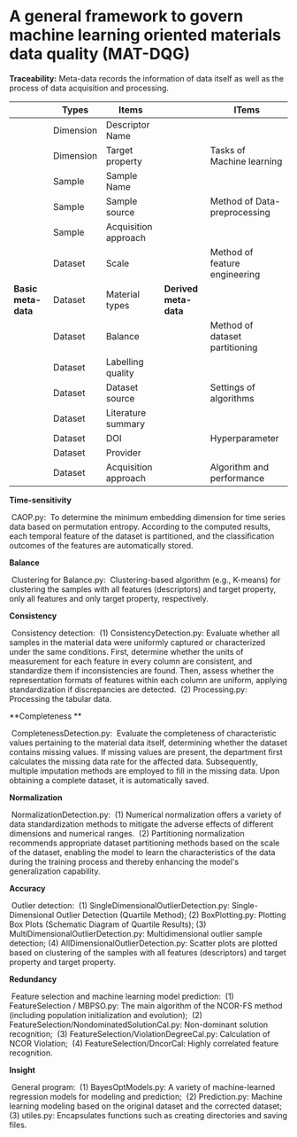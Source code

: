 # A general framework to govern machine learning oriented materials data quality (MAT-DQG)

**Traceability:** Meta-data records the information of  data itself as well as the process of data acquisition and processing.

|                     | Types     | Items                 |                       | ITems                          |
| ------------------- | --------- | --------------------- | --------------------- | ------------------------------ |
|                     | Dimension | Descriptor  Name      |                       |                                |
|                     | Dimension | Target property       |                       | Tasks of Machine learning      |
|                     | Sample    | Sample Name           |                       |                                |
|                     | Sample    | Sample  source        |                       | Method of Data-preprocessing   |
|                     | Sample    | Acquisition approach  |                       |                                |
|                     | Dataset   | Scale                 |                       | Method of feature engineering  |
| **Basic meta-data** | Dataset   | Material  types       | **Derived meta-data** |                                |
|                     | Dataset   | Balance               |                       | Method of dataset partitioning |
|                     | Dataset   | Labelling  quality    |                       |                                |
|                     | Dataset   | Dataset  source       |                       | Settings of algorithms         |
|                     | Dataset   | Literature  summary   |                       |                                |
|                     | Dataset   | DOI                   |                       | Hyperparameter                 |
|                     | Dataset   | Provider              |                       |                                |
|                     | Dataset   | Acquisition  approach |                       | Algorithm and performance      |

**Time-sensitivity**

​	CAOP.py:
​		To determine the minimum embedding dimension for time series data based on permutation entropy. According to the computed results, each temporal feature of the dataset is partitioned, and the classification outcomes of the features are automatically stored.

**Balance**

​	Clustering for Balance.py: 
​		Clustering-based algorithm (e.g., K-means) for clustering the samples with all features (descriptors) and target property, only all features and only target property, respectively.

**Consistency**

​	Consistency detection: 
​		(1) ConsistencyDetection.py: Evaluate whether all samples in the material data were uniformly captured or characterized under the same conditions. First, determine whether the units of measurement for each feature in every column are consistent, and standardize them if inconsistencies are found. Then, assess whether the representation formats of features within each column are uniform, applying standardization if discrepancies are detected.
​		(2) Processing.py: Processing the tabular data.

**Completeness **

​	CompletenessDetection.py: 
​		Evaluate the completeness of characteristic values pertaining to the material data itself, determining whether the dataset contains missing values. If missing values are present, the department first calculates the missing data rate for the affected data. Subsequently, multiple imputation methods are employed to fill in the missing data. Upon obtaining a complete dataset, it is automatically saved.

**Normalization**

​	NormalizationDetection.py: 
​		(1) Numerical normalization offers a variety of data standardization methods to mitigate the adverse effects of different dimensions and numerical ranges. 
​		(2) Partitioning normalization recommends appropriate dataset partitioning methods based on the scale of the dataset, enabling the model to learn the characteristics of the data during the training process and thereby enhancing the model's generalization capability.

**Accuracy**

​	Outlier detection:
​    	(1) SingleDimensionalOutlierDetection.py: Single-Dimensional Outlier Detection (Quartile Method);
   	 (2) BoxPlotting.py: Plotting Box Plots (Schematic Diagram of Quartile Results);
   	 (3) MultiDimensionalOutlierDetection.py: Multidimensional outlier sample detection;
 	   (4) AllDimensionalOutlierDetection.py: Scatter plots are plotted based on clustering of  the samples with all features (descriptors) and target property and target property.

**Redundancy**

​	Feature selection and machine learning model prediction:
​		(1) FeatureSelection / MBPSO.py: The main algorithm of the NCOR-FS method (including population initialization and evolution);
​		(2) FeatureSelection/NondominatedSolutionCal.py: Non-dominant solution recognition;
​		(3) FeatureSelection/ViolationDegreeCal.py: Calculation of NCOR Violation;
​		(4) FeatureSelection/DncorCal: Highly correlated feature recognition.

**Insight**

​	General program:
​		(1) BayesOptModels.py: A variety of machine-learned regression models for modeling and prediction;
​		(2) Prediction.py: Machine learning modeling based on the original dataset and the corrected dataset;
​		(3) utiles.py: Encapsulates functions such as creating directories and saving files.
